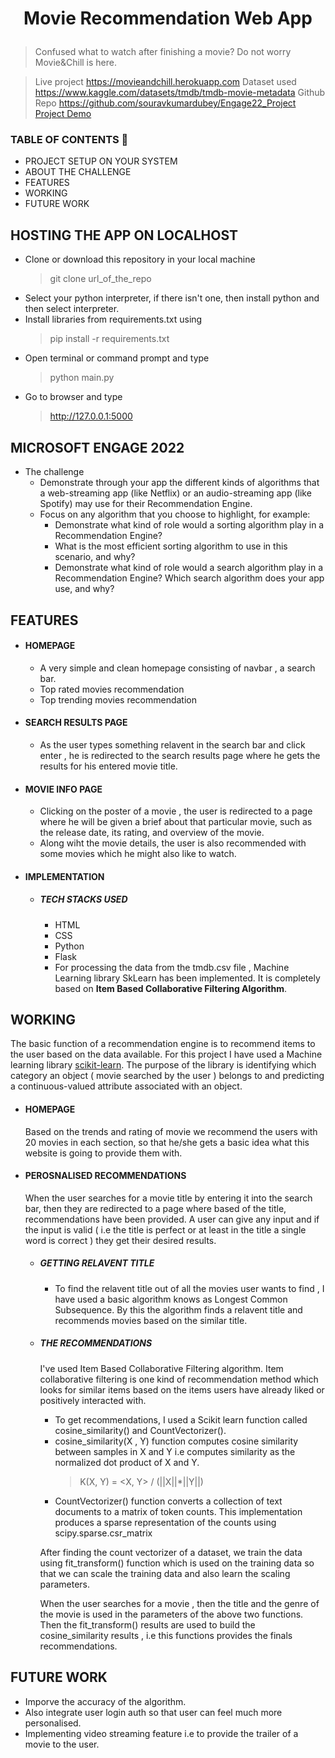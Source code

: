 
# <p align="center"> Movie Recommendation Web App </p>
> Confused what to watch after finishing a movie? Do not worry Movie&Chill is here.

> Live project https://movieandchill.herokuapp.com 
> Dataset used https://www.kaggle.com/datasets/tmdb/tmdb-movie-metadata
> Github Repo https://github.com/souravkumardubey/Engage22_Project
> [Project Demo](https://youtu.be/v6cmuAiuaNg)

### TABLE OF CONTENTS 📙

- PROJECT SETUP ON YOUR SYSTEM
- ABOUT THE CHALLENGE
- FEATURES
- WORKING
- FUTURE WORK

## HOSTING THE APP ON LOCALHOST
  - Clone or download this repository in your local machine
    <br>
    > git clone url_of_the_repo
  - Select your python interpreter, if there isn't one, then install python and then select interpreter.
  - Install libraries from requirements.txt using
    <br>
    > pip install -r requirements.txt
  - Open terminal or command prompt and type
    <br>
    > python main.py
  - Go to browser and type
    <br>
    > http://127.0.0.1:5000

## MICROSOFT ENGAGE 2022

- The challenge
  - Demonstrate through your app the different kinds of algorithms that a web-streaming app (like Netflix) or an audio-streaming app (like Spotify) may use for their Recommendation Engine.
  - Focus on any algorithm that you choose to highlight, for example:
    - Demonstrate what kind of role would a sorting algorithm play in a Recommendation Engine?
    - What is the most efficient sorting algorithm to use in this scenario, and why?
    - Demonstrate what kind of role would a search algorithm play in a Recommendation Engine? Which search algorithm does your app use, and why?

## FEATURES

- #### HOMEPAGE
  - A very simple and clean homepage consisting of navbar , a search bar.
  - Top rated movies recommendation
  - Top trending movies recommendation

- #### SEARCH RESULTS PAGE
    - As the user types something relavent in the search bar and click enter , he is redirected to the search results page where he gets the results for his entered movie title.

- #### MOVIE INFO PAGE
    -  Clicking on the poster of a movie , the user is redirected to a page where he will be given a brief about that particular movie, such as the release date, its rating, and overview of the movie.
    -  Along wiht the movie details, the user is also recommended with some movies which he might also like to watch.

- #### IMPLEMENTATION
    - ##### TECH STACKS USED
      - HTML
      - CSS
      - Python
      - Flask
      - For processing the data from the tmdb.csv file , Machine Learning library SkLearn has been implemented. It is completely based on <span style = "font-weight: bold;">Item Based Collaborative Filtering Algorithm</span>.

## WORKING
The basic function of a recommendation engine is to recommend items to the user based on the data available. For this project I have used a Machine learning library [scikit-learn](https://scikit-learn.org/stable/).
The purpose of the library is identifying which category an object ( movie searched by the user ) belongs to and predicting a continuous-valued attribute associated with an object.

- #### HOMEPAGE
  Based on the trends and rating of movie we recommend the users with 20 movies in each section, so that he/she gets a basic idea what this website is going to provide them with.
- #### PEROSNALISED RECOMMENDATIONS
  When the user searches for a movie title by entering it into the search bar, then they are redirected to a page where based of the title, recommendations have been provided. A user can give any input and if the input is valid ( i.e the title is perfect or at least in the title a single word is correct ) they get their desired results.
  - ##### GETTING RELAVENT TITLE
    - To find the relavent title out of all the movies user wants to find , I have used a basic algorithm knows as Longest Common Subsequence. By this the algorithm finds a relavent title and recommends movies based on the similar title.
  - ##### THE RECOMMENDATIONS
    I've used Item Based Collaborative Filtering algorithm. Item collaborative filtering is one kind of recommendation method which looks for similar items based on the items users have already liked or positively interacted with. 
    - To get recommendations, I used a Scikit learn function called cosine_similarity() and CountVectorizer().
    - cosine_similarity(X , Y) function computes cosine similarity between samples in X and Y i.e computes similarity as the normalized dot product of X and Y.
      > K(X, Y) = <X, Y> / (||X||*||Y||)
    - CountVectorizer() function converts a collection of text documents to a matrix of token counts. This implementation produces a sparse representation of the counts using scipy.sparse.csr_matrix
    
    After finding the count vectorizer of a dataset, we train the data using fit_transform() function which is used on the training data so that we can scale the training data and also learn the scaling parameters.
    
    When the user searches for a movie , then the title and the genre of the movie is used in the parameters of the above two functions. Then the fit_transform() results are used to build the cosine_similarity results , i.e this functions provides the finals recommendations.

## FUTURE WORK
  - Imporve the accuracy of the algorithm.
  - Also integrate user login auth so that user can feel much more personalised.
  - Implementing video streaming feature i.e to provide the trailer of a movie to the user.

